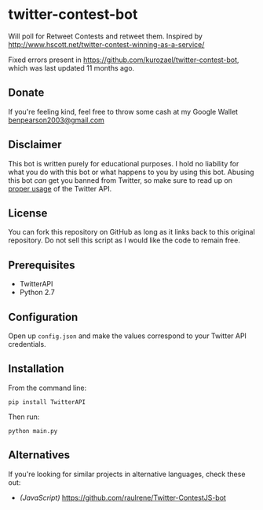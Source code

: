 # twitter-contest-bot
Will poll for Retweet Contests and retweet them. Inspired by http://www.hscott.net/twitter-contest-winning-as-a-service/

Fixed errors present in https://github.com/kurozael/twitter-contest-bot, which was last updated 11 months ago.

Donate
------------

If you're feeling kind, feel free to throw some cash at my Google Wallet benpearson2003@gmail.com

Disclaimer
------------

This bot is written purely for educational purposes. I hold no liability for what you do with this bot or what happens to you by using this bot. Abusing this bot *can* get you banned from Twitter, so make sure to read up on [proper usage](https://support.twitter.com/articles/76915-automation-rules-and-best-practices) of the Twitter API.

License
------------

You can fork this repository on GitHub as long as it links back to this original repository. Do not sell this script as I would like the code to remain free.

Prerequisites
------------

  * TwitterAPI
  * Python 2.7
  
Configuration
------------

Open up `config.json` and make the values correspond to your Twitter API credentials.

Installation
------------
From the command line:

	pip install TwitterAPI
	
Then run:

	python main.py

Alternatives
-------------

If you're looking for similar projects in alternative languages, check these out:

* *(JavaScript)* https://github.com/raulrene/Twitter-ContestJS-bot
